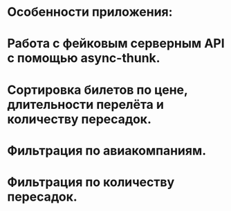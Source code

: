 # Особенности приложения:
# Работа с фейковым серверным API с помощью async-thunk.
# Сортировка билетов по цене, длительности перелёта и количеству пересадок.
# Фильтрация по авиакомпаниям.
# Фильтрация по количеству пересадок.
